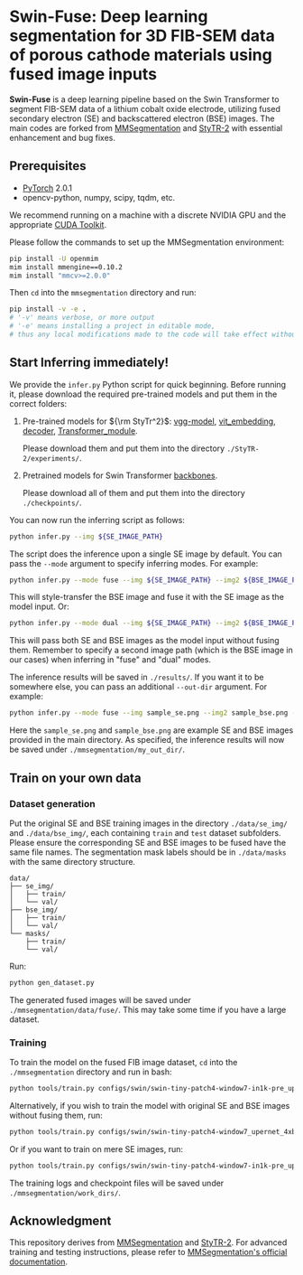 # Swin-Fuse: Deep learning segmentation for 3D FIB-SEM data of porous cathode materials using fused image inputs

**Swin-Fuse** is a deep learning pipeline based on the Swin Transformer to segment FIB-SEM data of a lithium cobalt oxide electrode, utilizing fused secondary electron (SE) and backscattered electron (BSE) images. The main codes are forked from [MMSegmentation](https://github.com/open-mmlab/mmsegmentation) and [StyTR-2](https://github.com/diyiiyiii/StyTR-2) with essential enhancement and bug fixes.

## Prerequisites

- [PyTorch](https://pytorch.org/get-started/previous-versions/) 2.0.1
- opencv-python, numpy, scipy, tqdm, etc.

We recommend running on a machine with a discrete NVIDIA GPU and the appropriate [CUDA Toolkit](https://developer.nvidia.com/cuda-toolkit).

Please follow the commands to set up the MMSegmentation environment:

```bash
pip install -U openmim
mim install mmengine==0.10.2
mim install "mmcv>=2.0.0"
```

Then `cd` into the `mmsegmentation` directory and run:

```bash
pip install -v -e .
# '-v' means verbose, or more output
# '-e' means installing a project in editable mode,
# thus any local modifications made to the code will take effect without reinstallation.
```

## Start Inferring immediately!

We provide the `infer.py` Python script for quick beginning. Before running it, please download the required pre-trained models and put them in the correct folders:

1. Pre-trained models for ${\rm StyTr^2}$: [vgg-model](https://drive.google.com/file/d/1BinnwM5AmIcVubr16tPTqxMjUCE8iu5M/view?usp=sharing),  [vit_embedding](https://drive.google.com/file/d/1C3xzTOWx8dUXXybxZwmjijZN8SrC3e4B/view?usp=sharing), [decoder](https://drive.google.com/file/d/1fIIVMTA_tPuaAAFtqizr6sd1XV7CX6F9/view?usp=sharing), [Transformer_module](https://drive.google.com/file/d/1dnobsaLeE889T_LncCkAA2RkqzwsfHYy/view?usp=sharing).

   Please download them and put them into the directory  `./StyTR-2/experiments/`.

2. Pretrained models for Swin Transformer [backbones](https://drive.google.com/drive/folders/1YWgUXNZtCHk4gS2m-VU_ZgVwsj5HOpgL?usp=drive_link).

   Please download all of them and put them into the directory `./checkpoints/`.

You can now run the inferring script as follows:

```bash
python infer.py --img ${SE_IMAGE_PATH}
```

The script does the inference upon a single SE image by default. You can pass the `--mode` argument to specify inferring modes. For example:

```bash
python infer.py --mode fuse --img ${SE_IMAGE_PATH} --img2 ${BSE_IMAGE_PATH}
```

This will style-transfer the BSE image and fuse it with the SE image as the model input. Or:

```bash
python infer.py --mode dual --img ${SE_IMAGE_PATH} --img2 ${BSE_IMAGE_PATH}
```

This will pass both SE and BSE images as the model input without fusing them. Remember to specify a second image path (which is the BSE image in our cases) when inferring in "fuse" and "dual" modes.

The inference results will be saved in `./results/`. If you want it to be somewhere else, you can pass an additional `--out-dir` argument. For example:

```bash
python infer.py --mode fuse --img sample_se.png --img2 sample_bse.png --out-dir mmsegmentation/my_out_dir
```

Here the `sample_se.png` and `sample_bse.png` are example SE and BSE images provided in the main directory. As specified, the inference results will now be saved under `./mmsegmentation/my_out_dir/`.

## Train on your own data

### Dataset generation

Put the original SE and BSE training images in the directory `./data/se_img/` and `./data/bse_img/`, each containing `train` and `test` dataset subfolders. Please ensure the corresponding SE and BSE images to be fused have the same file names. The segmentation mask labels should be in `./data/masks` with the same directory structure.

```
data/
├── se_img/
│   ├── train/
│   └── val/
├── bse_img/
│   ├── train/
│   └── val/
└── masks/
    ├── train/
    └── val/
```

Run:

```bash
python gen_dataset.py
```

The generated fused images will be saved under `./mmsegmentation/data/fuse/`. This may take some time if you have a large dataset. 

### Training

To train the model on the fused FIB image dataset, `cd` into the `./mmsegmentation` directory and run in bash:

```bash
python tools/train.py configs/swin/swin-tiny-patch4-window7-in1k-pre_upernet_4xb2-40ke_fib-fuse-512x512.py --amp
```

Alternatively, if you wish to train the model with original SE and BSE images without fusing them, run:

```bash
python tools/train.py configs/swin/swin-tiny-patch4-window7_upernet_4xb2-40ke_fib-dual-512x512.py --amp
```

Or if you want to train on mere SE images, run:

```bash
python tools/train.py configs/swin/swin-tiny-patch4-window7-in1k-pre_upernet_4xb2-40ke_fib-512x512.py --amp
```

The training logs and checkpoint files will be saved under `./mmsegmentation/work_dirs/`.

## Acknowledgment

This repository derives from [MMSegmentation](https://github.com/open-mmlab/mmsegmentation) and [StyTR-2](https://github.com/diyiiyiii/StyTR-2). For advanced training and testing instructions, please refer to [MMSegmentation's official documentation](https://mmsegmentation.readthedocs.io/en/latest/index.html).